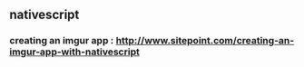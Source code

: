 ## nativescript

### creating an imgur app : http://www.sitepoint.com/creating-an-imgur-app-with-nativescript
